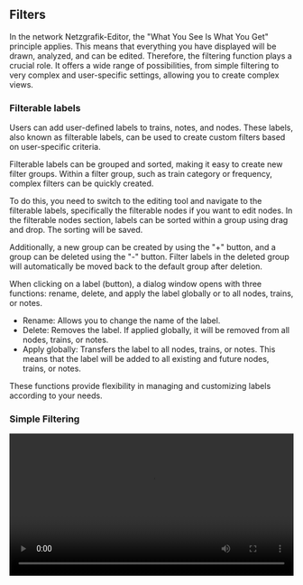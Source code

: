 ## Filters

In the network Netzgrafik-Editor, the "What You See Is What You Get" principle applies.
This means that everything you have displayed will be drawn, analyzed, and can be edited.
Therefore, the filtering function plays a crucial role. It offers a wide range of possibilities,
from simple filtering to very complex and user-specific settings, allowing you to create complex
views.

### Filterable labels

Users can add user-defined labels to trains, notes, and nodes.
These labels, also known as filterable labels, can be used to create custom filters based on
user-specific criteria.

Filterable labels can be grouped and sorted, making it easy to create new filter groups.
Within a filter group, such as train category or frequency, complex filters can be quickly created.

To do this, you need to switch to the editing tool and navigate to the filterable labels,
specifically the filterable nodes if you want to edit nodes. In the filterable nodes section,
labels can be sorted within a group using drag and drop. The sorting will be saved.

Additionally, a new group can be created by using the "+" button,
and a group can be deleted using the "-" button. Filter labels in the deleted group
will automatically be moved back to the default group after deletion.

When clicking on a label (button), a dialog window opens with three functions: rename, delete, and
apply the label globally or to all nodes, trains, or notes.

- Rename: Allows you to change the name of the label.
- Delete: Removes the label. If applied globally, it will be removed from all nodes, trains, or
  notes.
- Apply globally: Transfers the label to all nodes, trains, or notes. This means that the label will
  be added to all existing and future nodes, trains, or notes.

These functions provide flexibility in managing and customizing labels according to your needs.

### Simple Filtering

<video src='./animated_images/2024-1-25-Filtering-001.mp4' width='100%'/>

### Filtering trainrun

<video src='./animated_images/2024-1-25-Filtering-002.mp4' width='100%'/>

### Modifiy filterable labels

<video src='./animated_images/2024-1-25-Filtering-Modify_Labelgroups_003.mp4' width='100%'/>

### Filtering Nodes

<video src='./animated_images/2024-1-25-Filtering-NodeLabels_Editing.mp4' width='100%'/>

<video src='./animated_images/2024-1-25-Filtering-NodeLabels_Editing-FilterOnOff.mp4' width='100%'/>

### Filer text (display)

<video src='./animated_images/2024-1-25-Filtering-Display_Text.mp4' width='100%'/>

<video src='./animated_images/2024-1-25-Filtering-Display_Text-001.mp4' width='100%'/>

